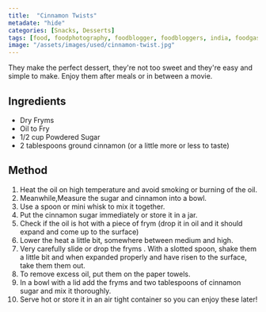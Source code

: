```yaml
---
title:  "Cinnamon Twists"
metadate: "hide"
categories: [Snacks, Desserts]
tags: [food, foodphotography, foodblogger, foodbloggers, india, foodgasm, indianfood, love, foodcoma, foodporn,indiancooking, indianrecipe, foodlovers, indianfood, indianfoodbloggers, foodiesofinstagram, foodlove, indian, indiancouple, eatlocal, eathealthy, eatwell, desifood, trending, tasty, taste, yummyinmytummy, foodie, instafood, instafoodie, foodstagram, instagood, passionatepaprika, foodblog, easy, indian, recipe, mothersrecipe, cooking, easycooking, easyrecipe, simple, simplefood ]
image: "/assets/images/used/cinnamon-twist.jpg"
---
```


They make the perfect dessert, they're not too sweet and they're easy and simple to make. Enjoy them after meals or in between a movie. 

## Ingredients

- Dry Fryms
- Oil to Fry
- 1/2 cup Powdered Sugar
- 2 tablespoons ground cinnamon (or a little more or less to taste)

## Method

1. Heat the oil on high temperature and avoid smoking or burning of the oil.
2. Meanwhile,Measure the sugar and cinnamon into a bowl.
3. Use a spoon or mini whisk to mix it together.
4. Put the cinnamon sugar immediately or store it in a jar. 
5. Check if the oil is hot with a piece of frym (drop it in oil and it should expand and come up to the surface)
6. Lower the heat a little bit, somewhere between medium and high.
7. Very carefully slide or drop the fryms . With a slotted spoon, shake them a little bit and when expanded properly and have risen to the surface, take them them out.
8. To remove excess oil, put them  on the paper towels.
9. In a bowl with a lid add the fryms and two tablespoons of cinnamon sugar and mix it thoroughly. 
10. Serve hot or store it in an air tight container so you can enjoy these later! 

